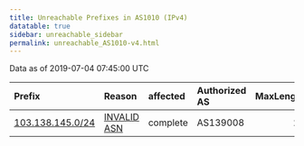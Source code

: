 ```yaml
---
title: Unreachable Prefixes in AS1010 (IPv4)
datatable: true
sidebar: unreachable_sidebar
permalink: unreachable_AS1010-v4.html
---
```


Data as of 2019-07-04 07:45:00 UTC


<div class="datatable-begin"></div>

| Prefix                                                     | Reason                                                                                                 | affected   | Authorized AS   |   MaxLength | Anchor                                       |   unreachable /24s |
|:-----------------------------------------------------------|:-------------------------------------------------------------------------------------------------------|:-----------|:----------------|------------:|:---------------------------------------------|-------------------:|
| [103.138.145.0/24](https://stat.ripe.net/103.138.145.0/24) | [INVALID ASN](https://rpki-validator.ripe.net/announcement-preview?asn=AS1010&prefix=103.138.145.0/24) | complete   | AS139008        |          23 | [APNIC](unreachable_APNIC_RPKI_Root-v4.html) |                  1 |

<div class="datatable-end"></div>